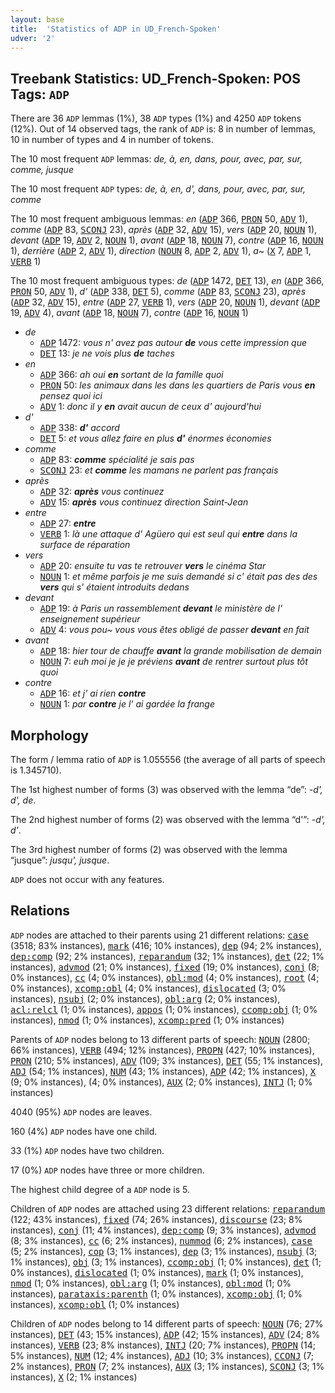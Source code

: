 ```yaml
---
layout: base
title:  'Statistics of ADP in UD_French-Spoken'
udver: '2'
---
```


## Treebank Statistics: UD_French-Spoken: POS Tags: `ADP`

There are 36 `ADP` lemmas (1%), 38 `ADP` types (1%) and 4250 `ADP` tokens (12%).
Out of 14 observed tags, the rank of `ADP` is: 8 in number of lemmas, 10 in number of types and 4 in number of tokens.

The 10 most frequent `ADP` lemmas: <em>de, à, en, dans, pour, avec, par, sur, comme, jusque</em>

The 10 most frequent `ADP` types:  <em>de, à, en, d', dans, pour, avec, par, sur, comme</em>

The 10 most frequent ambiguous lemmas: <em>en</em> (<tt><a href="fr_spoken-pos-ADP.html">ADP</a></tt> 366, <tt><a href="fr_spoken-pos-PRON.html">PRON</a></tt> 50, <tt><a href="fr_spoken-pos-ADV.html">ADV</a></tt> 1), <em>comme</em> (<tt><a href="fr_spoken-pos-ADP.html">ADP</a></tt> 83, <tt><a href="fr_spoken-pos-SCONJ.html">SCONJ</a></tt> 23), <em>après</em> (<tt><a href="fr_spoken-pos-ADP.html">ADP</a></tt> 32, <tt><a href="fr_spoken-pos-ADV.html">ADV</a></tt> 15), <em>vers</em> (<tt><a href="fr_spoken-pos-ADP.html">ADP</a></tt> 20, <tt><a href="fr_spoken-pos-NOUN.html">NOUN</a></tt> 1), <em>devant</em> (<tt><a href="fr_spoken-pos-ADP.html">ADP</a></tt> 19, <tt><a href="fr_spoken-pos-ADV.html">ADV</a></tt> 2, <tt><a href="fr_spoken-pos-NOUN.html">NOUN</a></tt> 1), <em>avant</em> (<tt><a href="fr_spoken-pos-ADP.html">ADP</a></tt> 18, <tt><a href="fr_spoken-pos-NOUN.html">NOUN</a></tt> 7), <em>contre</em> (<tt><a href="fr_spoken-pos-ADP.html">ADP</a></tt> 16, <tt><a href="fr_spoken-pos-NOUN.html">NOUN</a></tt> 1), <em>derrière</em> (<tt><a href="fr_spoken-pos-ADP.html">ADP</a></tt> 2, <tt><a href="fr_spoken-pos-ADV.html">ADV</a></tt> 1), <em>direction</em> (<tt><a href="fr_spoken-pos-NOUN.html">NOUN</a></tt> 8, <tt><a href="fr_spoken-pos-ADP.html">ADP</a></tt> 2, <tt><a href="fr_spoken-pos-ADV.html">ADV</a></tt> 1), <em>a~</em> (<tt><a href="fr_spoken-pos-X.html">X</a></tt> 7, <tt><a href="fr_spoken-pos-ADP.html">ADP</a></tt> 1, <tt><a href="fr_spoken-pos-VERB.html">VERB</a></tt> 1)

The 10 most frequent ambiguous types:  <em>de</em> (<tt><a href="fr_spoken-pos-ADP.html">ADP</a></tt> 1472, <tt><a href="fr_spoken-pos-DET.html">DET</a></tt> 13), <em>en</em> (<tt><a href="fr_spoken-pos-ADP.html">ADP</a></tt> 366, <tt><a href="fr_spoken-pos-PRON.html">PRON</a></tt> 50, <tt><a href="fr_spoken-pos-ADV.html">ADV</a></tt> 1), <em>d'</em> (<tt><a href="fr_spoken-pos-ADP.html">ADP</a></tt> 338, <tt><a href="fr_spoken-pos-DET.html">DET</a></tt> 5), <em>comme</em> (<tt><a href="fr_spoken-pos-ADP.html">ADP</a></tt> 83, <tt><a href="fr_spoken-pos-SCONJ.html">SCONJ</a></tt> 23), <em>après</em> (<tt><a href="fr_spoken-pos-ADP.html">ADP</a></tt> 32, <tt><a href="fr_spoken-pos-ADV.html">ADV</a></tt> 15), <em>entre</em> (<tt><a href="fr_spoken-pos-ADP.html">ADP</a></tt> 27, <tt><a href="fr_spoken-pos-VERB.html">VERB</a></tt> 1), <em>vers</em> (<tt><a href="fr_spoken-pos-ADP.html">ADP</a></tt> 20, <tt><a href="fr_spoken-pos-NOUN.html">NOUN</a></tt> 1), <em>devant</em> (<tt><a href="fr_spoken-pos-ADP.html">ADP</a></tt> 19, <tt><a href="fr_spoken-pos-ADV.html">ADV</a></tt> 4), <em>avant</em> (<tt><a href="fr_spoken-pos-ADP.html">ADP</a></tt> 18, <tt><a href="fr_spoken-pos-NOUN.html">NOUN</a></tt> 7), <em>contre</em> (<tt><a href="fr_spoken-pos-ADP.html">ADP</a></tt> 16, <tt><a href="fr_spoken-pos-NOUN.html">NOUN</a></tt> 1)


* <em>de</em>
  * <tt><a href="fr_spoken-pos-ADP.html">ADP</a></tt> 1472: <em>vous n' avez pas autour <b>de</b> vous cette impression que</em>
  * <tt><a href="fr_spoken-pos-DET.html">DET</a></tt> 13: <em>je ne vois plus <b>de</b> taches</em>
* <em>en</em>
  * <tt><a href="fr_spoken-pos-ADP.html">ADP</a></tt> 366: <em>ah oui <b>en</b> sortant de la famille quoi</em>
  * <tt><a href="fr_spoken-pos-PRON.html">PRON</a></tt> 50: <em>les animaux dans les dans les quartiers de Paris vous <b>en</b> pensez quoi ici</em>
  * <tt><a href="fr_spoken-pos-ADV.html">ADV</a></tt> 1: <em>donc il y <b>en</b> avait aucun de ceux d' aujourd'hui</em>
* <em>d'</em>
  * <tt><a href="fr_spoken-pos-ADP.html">ADP</a></tt> 338: <em><b>d'</b> accord</em>
  * <tt><a href="fr_spoken-pos-DET.html">DET</a></tt> 5: <em>et vous allez faire en plus <b>d'</b> énormes économies</em>
* <em>comme</em>
  * <tt><a href="fr_spoken-pos-ADP.html">ADP</a></tt> 83: <em><b>comme</b> spécialité je sais pas</em>
  * <tt><a href="fr_spoken-pos-SCONJ.html">SCONJ</a></tt> 23: <em>et <b>comme</b> les mamans ne parlent pas français</em>
* <em>après</em>
  * <tt><a href="fr_spoken-pos-ADP.html">ADP</a></tt> 32: <em><b>après</b> vous continuez</em>
  * <tt><a href="fr_spoken-pos-ADV.html">ADV</a></tt> 15: <em><b>après</b> vous continuez direction Saint-Jean</em>
* <em>entre</em>
  * <tt><a href="fr_spoken-pos-ADP.html">ADP</a></tt> 27: <em><b>entre</b></em>
  * <tt><a href="fr_spoken-pos-VERB.html">VERB</a></tt> 1: <em>là une attaque d' Agüero qui est seul qui <b>entre</b> dans la surface de réparation</em>
* <em>vers</em>
  * <tt><a href="fr_spoken-pos-ADP.html">ADP</a></tt> 20: <em>ensuite tu vas te retrouver <b>vers</b> le cinéma Star</em>
  * <tt><a href="fr_spoken-pos-NOUN.html">NOUN</a></tt> 1: <em>et même parfois je me suis demandé si c' était pas des des <b>vers</b> qui s' étaient introduits dedans</em>
* <em>devant</em>
  * <tt><a href="fr_spoken-pos-ADP.html">ADP</a></tt> 19: <em>à Paris un rassemblement <b>devant</b> le ministère de l' enseignement supérieur</em>
  * <tt><a href="fr_spoken-pos-ADV.html">ADV</a></tt> 4: <em>vous pou~ vous vous êtes obligé de passer <b>devant</b> en fait</em>
* <em>avant</em>
  * <tt><a href="fr_spoken-pos-ADP.html">ADP</a></tt> 18: <em>hier tour de chauffe <b>avant</b> la grande mobilisation de demain</em>
  * <tt><a href="fr_spoken-pos-NOUN.html">NOUN</a></tt> 7: <em>euh moi je je je préviens <b>avant</b> de rentrer surtout plus tôt quoi</em>
* <em>contre</em>
  * <tt><a href="fr_spoken-pos-ADP.html">ADP</a></tt> 16: <em>et j' ai rien <b>contre</b></em>
  * <tt><a href="fr_spoken-pos-NOUN.html">NOUN</a></tt> 1: <em>par <b>contre</b> je l' ai gardée la frange</em>

## Morphology

The form / lemma ratio of `ADP` is 1.055556 (the average of all parts of speech is 1.345710).

The 1st highest number of forms (3) was observed with the lemma “de”: <em>-d', d', de</em>.

The 2nd highest number of forms (2) was observed with the lemma “d'”: <em>-d', d'</em>.

The 3rd highest number of forms (2) was observed with the lemma “jusque”: <em>jusqu', jusque</em>.

`ADP` does not occur with any features.


## Relations

`ADP` nodes are attached to their parents using 21 different relations: <tt><a href="fr_spoken-dep-case.html">case</a></tt> (3518; 83% instances), <tt><a href="fr_spoken-dep-mark.html">mark</a></tt> (416; 10% instances), <tt><a href="fr_spoken-dep-dep.html">dep</a></tt> (94; 2% instances), <tt><a href="fr_spoken-dep-dep-comp.html">dep:comp</a></tt> (92; 2% instances), <tt><a href="fr_spoken-dep-reparandum.html">reparandum</a></tt> (32; 1% instances), <tt><a href="fr_spoken-dep-det.html">det</a></tt> (22; 1% instances), <tt><a href="fr_spoken-dep-advmod.html">advmod</a></tt> (21; 0% instances), <tt><a href="fr_spoken-dep-fixed.html">fixed</a></tt> (19; 0% instances), <tt><a href="fr_spoken-dep-conj.html">conj</a></tt> (8; 0% instances), <tt><a href="fr_spoken-dep-cc.html">cc</a></tt> (4; 0% instances), <tt><a href="fr_spoken-dep-obl-mod.html">obl:mod</a></tt> (4; 0% instances), <tt><a href="fr_spoken-dep-root.html">root</a></tt> (4; 0% instances), <tt><a href="fr_spoken-dep-xcomp-obl.html">xcomp:obl</a></tt> (4; 0% instances), <tt><a href="fr_spoken-dep-dislocated.html">dislocated</a></tt> (3; 0% instances), <tt><a href="fr_spoken-dep-nsubj.html">nsubj</a></tt> (2; 0% instances), <tt><a href="fr_spoken-dep-obl-arg.html">obl:arg</a></tt> (2; 0% instances), <tt><a href="fr_spoken-dep-acl-relcl.html">acl:relcl</a></tt> (1; 0% instances), <tt><a href="fr_spoken-dep-appos.html">appos</a></tt> (1; 0% instances), <tt><a href="fr_spoken-dep-ccomp-obj.html">ccomp:obj</a></tt> (1; 0% instances), <tt><a href="fr_spoken-dep-nmod.html">nmod</a></tt> (1; 0% instances), <tt><a href="fr_spoken-dep-xcomp-pred.html">xcomp:pred</a></tt> (1; 0% instances)

Parents of `ADP` nodes belong to 13 different parts of speech: <tt><a href="fr_spoken-pos-NOUN.html">NOUN</a></tt> (2800; 66% instances), <tt><a href="fr_spoken-pos-VERB.html">VERB</a></tt> (494; 12% instances), <tt><a href="fr_spoken-pos-PROPN.html">PROPN</a></tt> (427; 10% instances), <tt><a href="fr_spoken-pos-PRON.html">PRON</a></tt> (210; 5% instances), <tt><a href="fr_spoken-pos-ADV.html">ADV</a></tt> (109; 3% instances), <tt><a href="fr_spoken-pos-DET.html">DET</a></tt> (55; 1% instances), <tt><a href="fr_spoken-pos-ADJ.html">ADJ</a></tt> (54; 1% instances), <tt><a href="fr_spoken-pos-NUM.html">NUM</a></tt> (43; 1% instances), <tt><a href="fr_spoken-pos-ADP.html">ADP</a></tt> (42; 1% instances), <tt><a href="fr_spoken-pos-X.html">X</a></tt> (9; 0% instances),  (4; 0% instances), <tt><a href="fr_spoken-pos-AUX.html">AUX</a></tt> (2; 0% instances), <tt><a href="fr_spoken-pos-INTJ.html">INTJ</a></tt> (1; 0% instances)

4040 (95%) `ADP` nodes are leaves.

160 (4%) `ADP` nodes have one child.

33 (1%) `ADP` nodes have two children.

17 (0%) `ADP` nodes have three or more children.

The highest child degree of a `ADP` node is 5.

Children of `ADP` nodes are attached using 23 different relations: <tt><a href="fr_spoken-dep-reparandum.html">reparandum</a></tt> (122; 43% instances), <tt><a href="fr_spoken-dep-fixed.html">fixed</a></tt> (74; 26% instances), <tt><a href="fr_spoken-dep-discourse.html">discourse</a></tt> (23; 8% instances), <tt><a href="fr_spoken-dep-conj.html">conj</a></tt> (11; 4% instances), <tt><a href="fr_spoken-dep-dep-comp.html">dep:comp</a></tt> (9; 3% instances), <tt><a href="fr_spoken-dep-advmod.html">advmod</a></tt> (8; 3% instances), <tt><a href="fr_spoken-dep-cc.html">cc</a></tt> (6; 2% instances), <tt><a href="fr_spoken-dep-nummod.html">nummod</a></tt> (6; 2% instances), <tt><a href="fr_spoken-dep-case.html">case</a></tt> (5; 2% instances), <tt><a href="fr_spoken-dep-cop.html">cop</a></tt> (3; 1% instances), <tt><a href="fr_spoken-dep-dep.html">dep</a></tt> (3; 1% instances), <tt><a href="fr_spoken-dep-nsubj.html">nsubj</a></tt> (3; 1% instances), <tt><a href="fr_spoken-dep-obj.html">obj</a></tt> (3; 1% instances), <tt><a href="fr_spoken-dep-ccomp-obj.html">ccomp:obj</a></tt> (1; 0% instances), <tt><a href="fr_spoken-dep-det.html">det</a></tt> (1; 0% instances), <tt><a href="fr_spoken-dep-dislocated.html">dislocated</a></tt> (1; 0% instances), <tt><a href="fr_spoken-dep-mark.html">mark</a></tt> (1; 0% instances), <tt><a href="fr_spoken-dep-nmod.html">nmod</a></tt> (1; 0% instances), <tt><a href="fr_spoken-dep-obl-arg.html">obl:arg</a></tt> (1; 0% instances), <tt><a href="fr_spoken-dep-obl-mod.html">obl:mod</a></tt> (1; 0% instances), <tt><a href="fr_spoken-dep-parataxis-parenth.html">parataxis:parenth</a></tt> (1; 0% instances), <tt><a href="fr_spoken-dep-xcomp-obj.html">xcomp:obj</a></tt> (1; 0% instances), <tt><a href="fr_spoken-dep-xcomp-obl.html">xcomp:obl</a></tt> (1; 0% instances)

Children of `ADP` nodes belong to 14 different parts of speech: <tt><a href="fr_spoken-pos-NOUN.html">NOUN</a></tt> (76; 27% instances), <tt><a href="fr_spoken-pos-DET.html">DET</a></tt> (43; 15% instances), <tt><a href="fr_spoken-pos-ADP.html">ADP</a></tt> (42; 15% instances), <tt><a href="fr_spoken-pos-ADV.html">ADV</a></tt> (24; 8% instances), <tt><a href="fr_spoken-pos-VERB.html">VERB</a></tt> (23; 8% instances), <tt><a href="fr_spoken-pos-INTJ.html">INTJ</a></tt> (20; 7% instances), <tt><a href="fr_spoken-pos-PROPN.html">PROPN</a></tt> (14; 5% instances), <tt><a href="fr_spoken-pos-NUM.html">NUM</a></tt> (12; 4% instances), <tt><a href="fr_spoken-pos-ADJ.html">ADJ</a></tt> (10; 3% instances), <tt><a href="fr_spoken-pos-CCONJ.html">CCONJ</a></tt> (7; 2% instances), <tt><a href="fr_spoken-pos-PRON.html">PRON</a></tt> (7; 2% instances), <tt><a href="fr_spoken-pos-AUX.html">AUX</a></tt> (3; 1% instances), <tt><a href="fr_spoken-pos-SCONJ.html">SCONJ</a></tt> (3; 1% instances), <tt><a href="fr_spoken-pos-X.html">X</a></tt> (2; 1% instances)

